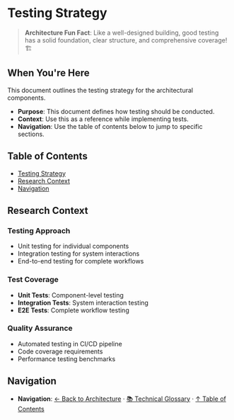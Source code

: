 # Testing Strategy

> **Architecture Fun Fact**: Like a well-designed building, good testing has a solid foundation, clear structure, and comprehensive coverage! 🏗️

## When You're Here

This document outlines the testing strategy for the architectural components.

* **Purpose**: This document defines how testing should be conducted.
* **Context**: Use this as a reference while implementing tests.
* **Navigation**: Use the table of contents below to jump to specific sections.

## Table of Contents

* [Testing Strategy](#testing-strategy)
* [Research Context](#research-context)
* [Navigation](#navigation)

## Research Context

### Testing Approach

* Unit testing for individual components
* Integration testing for system interactions
* End-to-end testing for complete workflows

### Test Coverage

* **Unit Tests**: Component-level testing
* **Integration Tests**: System interaction testing
* **E2E Tests**: Complete workflow testing

### Quality Assurance

* Automated testing in CI/CD pipeline
* Code coverage requirements
* Performance testing benchmarks

## Navigation

* **Navigation**: [← Back to Architecture](../README.md) · [📚 Technical Glossary](../GLOSSARY.md) · [↑ Table of Contents](#testing-strategy)
